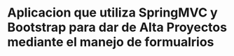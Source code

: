 # Aplicacion que utiliza SpringMVC y Bootstrap para dar de Alta Proyectos mediante el manejo de formualrios
